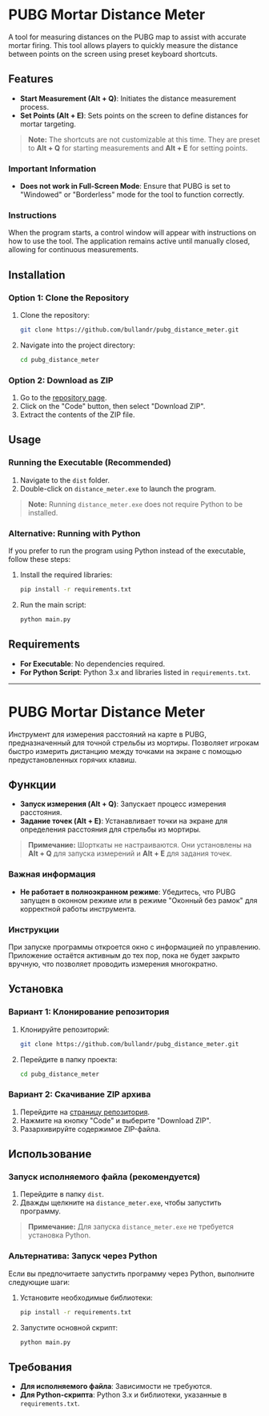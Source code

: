 
# PUBG Mortar Distance Meter

A tool for measuring distances on the PUBG map to assist with accurate mortar firing. This tool allows players to quickly measure the distance between points on the screen using preset keyboard shortcuts.

## Features
- **Start Measurement (Alt + Q)**: Initiates the distance measurement process.
- **Set Points (Alt + E)**: Sets points on the screen to define distances for mortar targeting.

> **Note:** The shortcuts are not customizable at this time. They are preset to **Alt + Q** for starting measurements and **Alt + E** for setting points.

### Important Information
- **Does not work in Full-Screen Mode**: Ensure that PUBG is set to "Windowed" or "Borderless" mode for the tool to function correctly.

### Instructions
When the program starts, a control window will appear with instructions on how to use the tool. The application remains active until manually closed, allowing for continuous measurements.

## Installation

### Option 1: Clone the Repository

1. Clone the repository:
   ```bash
   git clone https://github.com/bullandr/pubg_distance_meter.git
   ```
2. Navigate into the project directory:
   ```bash
   cd pubg_distance_meter
   ```

### Option 2: Download as ZIP

1. Go to the [repository page](https://github.com/bullandr/pubg_distance_meter).
2. Click on the "Code" button, then select "Download ZIP".
3. Extract the contents of the ZIP file.

## Usage

### Running the Executable (Recommended)

1. Navigate to the `dist` folder.
2. Double-click on `distance_meter.exe` to launch the program.

> **Note:** Running `distance_meter.exe` does not require Python to be installed.

### Alternative: Running with Python

If you prefer to run the program using Python instead of the executable, follow these steps:

1. Install the required libraries:
   ```bash
   pip install -r requirements.txt
   ```
2. Run the main script:
   ```bash
   python main.py
   ```

## Requirements
- **For Executable**: No dependencies required.
- **For Python Script**: Python 3.x and libraries listed in `requirements.txt`.

---

# PUBG Mortar Distance Meter

Инструмент для измерения расстояний на карте в PUBG, предназначенный для точной стрельбы из мортиры. Позволяет игрокам быстро измерить дистанцию между точками на экране с помощью предустановленных горячих клавиш.

## Функции
- **Запуск измерения (Alt + Q)**: Запускает процесс измерения расстояния.
- **Задание точек (Alt + E)**: Устанавливает точки на экране для определения расстояния для стрельбы из мортиры.

> **Примечание:** Шорткаты не настраиваются. Они установлены на **Alt + Q** для запуска измерений и **Alt + E** для задания точек.

### Важная информация
- **Не работает в полноэкранном режиме**: Убедитесь, что PUBG запущен в оконном режиме или в режиме "Оконный без рамок" для корректной работы инструмента.

### Инструкции
При запуске программы откроется окно с информацией по управлению. Приложение остаётся активным до тех пор, пока не будет закрыто вручную, что позволяет проводить измерения многократно.

## Установка

### Вариант 1: Клонирование репозитория

1. Клонируйте репозиторий:
   ```bash
   git clone https://github.com/bullandr/pubg_distance_meter.git
   ```
2. Перейдите в папку проекта:
   ```bash
   cd pubg_distance_meter
   ```

### Вариант 2: Скачивание ZIP архива

1. Перейдите на [страницу репозитория](https://github.com/bullandr/pubg_distance_meter).
2. Нажмите на кнопку "Code" и выберите "Download ZIP".
3. Разархивируйте содержимое ZIP-файла.

## Использование

### Запуск исполняемого файла (рекомендуется)

1. Перейдите в папку `dist`.
2. Дважды щелкните на `distance_meter.exe`, чтобы запустить программу.

> **Примечание:** Для запуска `distance_meter.exe` не требуется установка Python.

### Альтернатива: Запуск через Python

Если вы предпочитаете запустить программу через Python, выполните следующие шаги:

1. Установите необходимые библиотеки:
   ```bash
   pip install -r requirements.txt
   ```
2. Запустите основной скрипт:
   ```bash
   python main.py
   ```

## Требования
- **Для исполняемого файла**: Зависимости не требуются.
- **Для Python-скрипта**: Python 3.x и библиотеки, указанные в `requirements.txt`.

